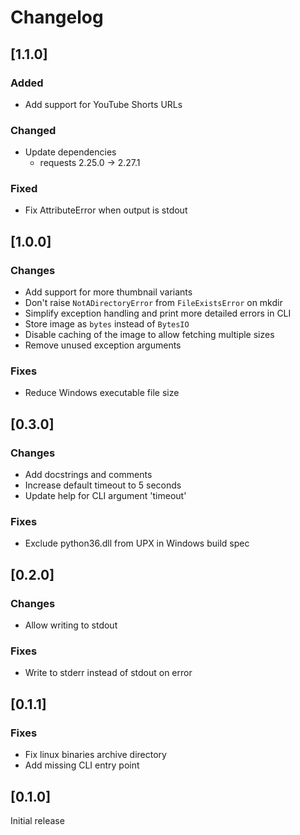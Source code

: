 # Changelog

## [1.1.0]
### Added
- Add support for YouTube Shorts URLs

### Changed
- Update dependencies
  - requests 2.25.0 -> 2.27.1

### Fixed
- Fix AttributeError when output is stdout

## [1.0.0]
### Changes
- Add support for more thumbnail variants
- Don't raise `NotADirectoryError` from `FileExistsError` on mkdir
- Simplify exception handling and print more detailed errors in CLI
- Store image as `bytes` instead of `BytesIO`
- Disable caching of the image to allow fetching multiple sizes
- Remove unused exception arguments

### Fixes
- Reduce Windows executable file size

## [0.3.0]
### Changes
- Add docstrings and comments
- Increase default timeout to 5 seconds
- Update help for CLI argument 'timeout'

### Fixes
- Exclude python36.dll from UPX in Windows build spec

## [0.2.0]
### Changes
- Allow writing to stdout

### Fixes
- Write to stderr instead of stdout on error

## [0.1.1]
### Fixes
- Fix linux binaries archive directory
- Add missing CLI entry point

## [0.1.0]
Initial release
